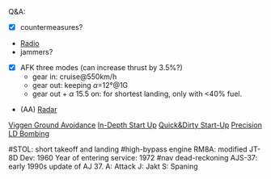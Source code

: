 Q&A:
- [x] countermeasures?
- [Radio](https://youtu.be/nagSMapqKio?si=_XJeDN1W4LW0xtSp)
- jammers?
- [x] AFK three modes (can increase thrust by 3.5%?)
	- gear in: cruise@550km/h
	- gear out: keeping $\alpha$=12°@1G
	- gear out + $\alpha$ 15.5 on: for shortest landing, only with <40% fuel.
- (AA) [Radar](https://youtu.be/6mSMYrgkXMU?si=Lq-jdSw_ZikcZikx)

[Viggen Ground Avoidance](https://www.youtube.com/watch?v=G2wH95IbiTE)
[In-Depth Start Up](https://youtu.be/hf5Dax8sIVE?si=D4hjpyaqm9BE2bRm)
[Quick&Dirty Start-Up](https://www.youtube.com/watch?v=AQWl-H6hEDc)
[Precision LD Bombing](https://youtu.be/dnkXSQzq90k?si=OWVNjBKLzQjkmOnJ)

#STOL: short takeoff and landing
#high-bypass engine RM8A: modified JT-8D
	Dev: 1960
	Year of entering service: 1972
#nav dead-reckoning
AJS-37: early 1990s update of AJ 37.
	A: Attack
	J: Jakt
	S: Spaning
